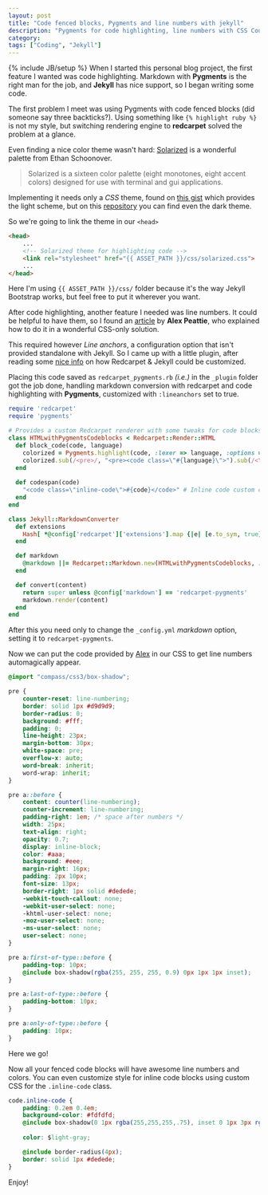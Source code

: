 ```yaml
---
layout: post
title: "Code fenced blocks, Pygments and line numbers with jekyll"
description: "Pygments for code highlighting, line numbers with CSS Counters and custom redcarpet plugin"
category: 
tags: ["Coding", "Jekyll"]
---
```


{% include JB/setup %}
When I started this personal blog project, the first feature I wanted was code highlighting. Markdown with **Pygments** is the right man for the job, and **Jekyll** has nice support, so I began writing some code.

The first problem I meet was using Pygments with code fenced blocks (did someone say three backticks?). Using something like `{% highlight ruby %}` is not my style, but switching rendering engine to **redcarpet** solved the problem at a glance.

Even finding a nice color theme wasn't hard: [Solarized](http://ethanschoonover.com/solarized) is a wonderful palette from Ethan Schoonover.

> Solarized is a sixteen color palette (eight monotones, eight accent colors) designed for use with terminal and gui applications.

Implementing it needs only a _CSS_ theme, found on [this gist](https://gist.github.com/scotu/1272660) which provides the light scheme, but on this [repository](https://github.com/jrunning/github-solarized) you can find even the dark theme.

So we're going to link the theme in our `<head>`

```html
<head>
	...
    <!-- Solarized theme for highlighting code -->
	<link rel="stylesheet" href="{{ ASSET_PATH }}/css/solarized.css">
    ...
</head>
```

Here I'm using `{{ ASSET_PATH }}/css/` folder because it's the way Jekyll Bootstrap works, but feel free to put it wherever you want.

After code highlighting, another feature I needed was line numbers. It could be helpful to have them, so I found an [article](http://www.alexpeattie.com/blog/github-style-syntax-highlighting-with-pygments/) by **Alex Peattie**, who explained how to do it in a wonderful CSS-only solution. 

This required however *Line anchors*, a configuration option that isn't provided standalone with Jekyll. So I came up with a little plugin, after reading some [nice info](http://dev.af83.com/2012/02/27/howto-extend-the-redcarpet2-markdown-lib.html) on how Redcarpet & Jekyll could be customized.

Placing this code saved as `redcarpet_pygments.rb` _(i.e.)_ in the `_plugin` folder got the job done, handling markdown conversion with redcarpet and code highlighting with **Pygments**, customized with `:lineanchors` set to true.

```ruby
require 'redcarpet'
require 'pygments'

# Provides a custom Redcarpet renderer with some tweaks for code blocks and links.
class HTMLwithPygmentsCodeblocks < Redcarpet::Render::HTML
  def block_code(code, language)
    colorized = Pygments.highlight(code, :lexer => language, :options => {:lineanchors => "line"}) # Add lineanchors for line numbers
    colorized.sub(/<pre>/, "<pre><code class=\"#{language}\">").sub(/<\/pre>/, "</code></pre>")
  end
  
  def codespan(code)
    "<code class=\"inline-code\">#{code}</code>" # Inline code custom class
  end 
end

class Jekyll::MarkdownConverter
  def extensions
    Hash[ *@config['redcarpet']['extensions'].map {|e| [e.to_sym, true] }.flatten ]
  end

  def markdown
    @markdown ||= Redcarpet::Markdown.new(HTMLwithPygmentsCodeblocks, :fenced_code_blocks => true)
  end

  def convert(content)
    return super unless @config['markdown'] == 'redcarpet-pygments'
    markdown.render(content)
  end
end
```

After this you need only to change the `_config.yml` *markdown* option, setting it to `redcarpet-pygments`.

Now we can put the code provided by [Alex](http://www.alexpeattie.com/) in our CSS to get line numbers automagically appear.

```css
@import "compass/css3/box-shadow";

pre {
	counter-reset: line-numbering;
	border: solid 1px #d9d9d9;
	border-radius: 0;
	background: #fff;
	padding: 0;
	line-height: 23px;
	margin-bottom: 30px;
	white-space: pre;
	overflow-x: auto;
	word-break: inherit;
	word-wrap: inherit;
}

pre a::before {
	content: counter(line-numbering);
	counter-increment: line-numbering;
	padding-right: 1em; /* space after numbers */
	width: 25px;
	text-align: right;
	opacity: 0.7;
	display: inline-block;
	color: #aaa;
	background: #eee;
	margin-right: 16px;
	padding: 2px 10px;
	font-size: 13px;
	border-right: 1px solid #dedede;
	-webkit-touch-callout: none;
	-webkit-user-select: none;
	-khtml-user-select: none;
	-moz-user-select: none;
	-ms-user-select: none;
	user-select: none;
}

pre a:first-of-type::before {
	padding-top: 10px;
	@include box-shadow(rgba(255, 255, 255, 0.9) 0px 1px 1px inset);
}

pre a:last-of-type::before {
	padding-bottom: 10px;
}

pre a:only-of-type::before {
	padding: 10px;
}
```

Here we go!

Now all your fenced code blocks will have awesome line numbers and colors. You can even customize style for inline code blocks using custom CSS for the `.inline-code` class.

```css
code.inline-code {
	padding: 0.2em 0.4em;
	background-color: #fdfdfd;
	@include box-shadow(0 1px rgba(255,255,255,.75), inset 0 1px 3px rgba(0,0,0,.07));
    
	color: $light-gray;

	@include border-radius(4px);
    border: solid 1px #dedede;
}
```

Enjoy!